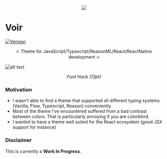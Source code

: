 <p align="center">
<image src="https://github.com/PierreCapo/voir-vscode-theme/raw/master/icon.png"/>
</p>

# Voir

[![Version](https://vsmarketplacebadge.apphb.com/version/pierrecapo.voir.svg)](https://aka.ms/voir)

<p align="center">
🔥 Theme for JavaScript/Typescript/ReasonML/React/ReactNative development </strong> 🔥
</p>

![alt text](https://github.com/PierreCapo/voir-vscode-theme/raw/master/screenshot.png)

<p align="center">
<i>Font Hack (13pt)</i></p>

### Motivation

- I wasn't able to find a theme that supported all different typing systems (Vanilla, Flow, Typescript, Reason) conveniently.
- Most of the theme I've encountered suffered from a bad contrast between colors. That is particularly annoying if you are colorblind.
- I wanted to have a theme well suited for the React ecosystem (good JSX support for instance)

### Disclaimer

This is currently a **Work In Progress**.
